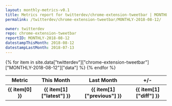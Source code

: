 ```yaml
---
layout: monthly-metrics-v0.1
title: Metrics report for twitterdev/chrome-extension-tweetbar | MONTHLY-2018-08-12 | 2018-08-12
permalink: /twitterdev/chrome-extension-tweetbar/MONTHLY-2018-08-12/

owner: twitterdev
repo: chrome-extension-tweetbar
reportID: MONTHLY-2018-08-12
datestampThisMonth: 2018-08-12
datestampLastMonth: 2018-07-13
---
```


<table style="width: 100%">
    <tr>
        <th>Metric</th>
        <th>This Month</th>
        <th>Last Month</th>
        <th>+/-</th>
    </tr>
    {% for item in site.data["twitterdev"]["chrome-extension-tweetbar"]["MONTHLY-2018-08-12"]["data"] %}
    <tr>
        <th>{{ item[0] }}</th>
        <th>{{ item[1]["latest"] }}</th>
        <th>{{ item[1]["previous"] }}</th>
        <th>{{ item[1]["diff"] }}</th>
    </tr>
    {% endfor %}
</table>
